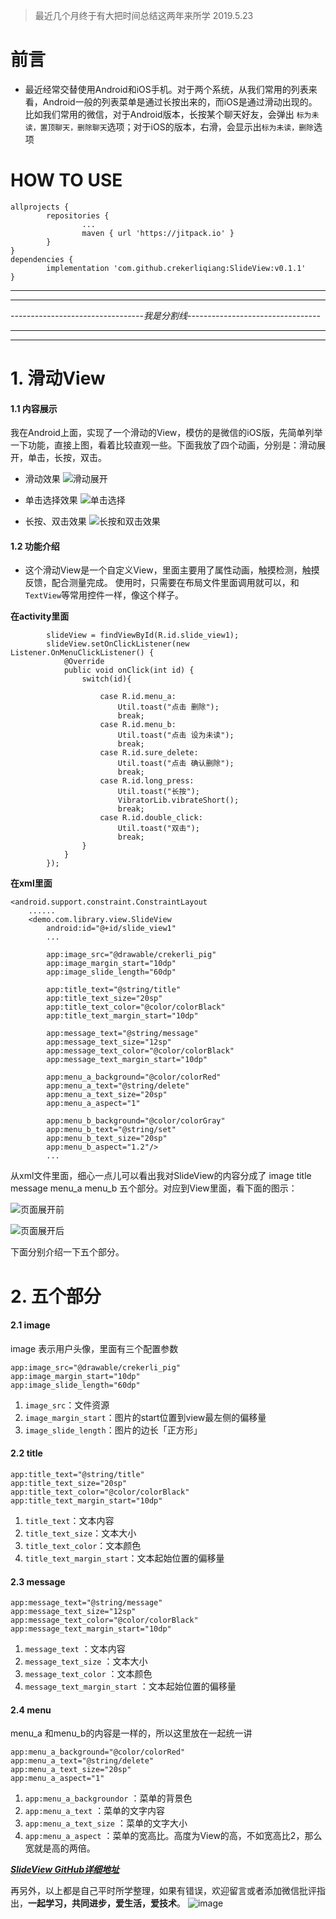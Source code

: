 > 最近几个月终于有大把时间总结这两年来所学
2019.5.23

# 前言
- 最近经常交替使用Android和iOS手机。对于两个系统，从我们常用的列表来看，Android一般的列表菜单是通过长按出来的，而iOS是通过滑动出现的。比如我们常用的微信，对于Android版本，长按某个聊天好友，会弹出 `标为未读，置顶聊天，删除聊天`选项；对于iOS的版本，右滑，会显示出`标为未读，删除`选项

# HOW TO USE

```
allprojects {
        repositories {
                ...
                maven { url 'https://jitpack.io' }
        }
}
dependencies {
        implementation 'com.github.crekerliqiang:SlideView:v0.1.1'
}

```   

***
***
*---------------------------------我是分割线---------------------------------*
***
***
# 1. 滑动View

#### 1.1 内容展示
我在Android上面，实现了一个滑动的View，模仿的是微信的iOS版，先简单列举一下功能，直接上图，看着比较直观一些。下面我放了四个动画，分别是：滑动展开，单击，长按，双击。

- 滑动效果
![滑动展开](https://upload-images.jianshu.io/upload_images/7648905-bce2176677546764.gif?imageMogr2/auto-orient/strip)

- 单击选择效果
![单击选择](https://upload-images.jianshu.io/upload_images/7648905-3bfa1ba894480183.gif?imageMogr2/auto-orient/strip)

- 长按、双击效果
![长按和双击效果](https://upload-images.jianshu.io/upload_images/7648905-c60a9fde5e0c5ac3.gif?imageMogr2/auto-orient/strip)
#### 1.2 功能介绍

- 这个滑动View是一个自定义View，里面主要用了属性动画，触摸检测，触摸反馈，配合测量完成。
使用时，只需要在布局文件里面调用就可以，和`TextView`等常用控件一样，像这个样子。

**在activity里面**

```
        slideView = findViewById(R.id.slide_view1);
        slideView.setOnClickListener(new Listener.OnMenuClickListener() {
            @Override
            public void onClick(int id) {
                switch(id){

                    case R.id.menu_a:
                        Util.toast("点击 删除");
                        break;
                    case R.id.menu_b:
                        Util.toast("点击 设为未读");
                        break;
                    case R.id.sure_delete:
                        Util.toast("点击 确认删除");
                        break;
                    case R.id.long_press:
                        Util.toast("长按");
                        VibratorLib.vibrateShort();
                        break;
                    case R.id.double_click:
                        Util.toast("双击");
                        break;
                }
            }
        });
```

**在xml里面**

```
<android.support.constraint.ConstraintLayout
    ......
    <demo.com.library.view.SlideView
        android:id="@+id/slide_view1"
        ...

        app:image_src="@drawable/crekerli_pig"
        app:image_margin_start="10dp"
        app:image_slide_length="60dp"

        app:title_text="@string/title"
        app:title_text_size="20sp"
        app:title_text_color="@color/colorBlack"
        app:title_text_margin_start="10dp"

        app:message_text="@string/message"
        app:message_text_size="12sp"
        app:message_text_color="@color/colorBlack"
        app:message_text_margin_start="10dp"

        app:menu_a_background="@color/colorRed"
        app:menu_a_text="@string/delete"
        app:menu_a_text_size="20sp"
        app:menu_a_aspect="1"

        app:menu_b_background="@color/colorGray"
        app:menu_b_text="@string/set"
        app:menu_b_text_size="20sp"
        app:menu_b_aspect="1.2"/>
        ...
```

从xml文件里面，细心一点儿可以看出我对SlideView的内容分成了 image title message menu_a menu_b 五个部分。对应到View里面，看下面的图示：

![页面展开前](https://upload-images.jianshu.io/upload_images/7648905-6c29ac04a325e155.png?imageMogr2/auto-orient/strip%7CimageView2/2/w/1240)

![页面展开后](https://upload-images.jianshu.io/upload_images/7648905-ec904dc83c4f2981.png?imageMogr2/auto-orient/strip%7CimageView2/2/w/1240)

下面分别介绍一下五个部分。
# 2. 五个部分

#### 2.1 image

image 表示用户头像，里面有三个配置参数

```
app:image_src="@drawable/crekerli_pig"
app:image_margin_start="10dp"
app:image_slide_length="60dp"
```
1. `image_src`：文件资源
2. `image_margin_start`：图片的start位置到view最左侧的偏移量
3. `image_slide_length`：图片的边长「正方形」
#### 2.2 title

```
app:title_text="@string/title"
app:title_text_size="20sp"
app:title_text_color="@color/colorBlack"
app:title_text_margin_start="10dp"
```
1. `title_text`：文本内容
2. `title_text_size`：文本大小
3. `title_text_color`：文本颜色
4. `title_text_margin_start`：文本起始位置的偏移量

#### 2.3 message
```
app:message_text="@string/message"
app:message_text_size="12sp"
app:message_text_color="@color/colorBlack"
app:message_text_margin_start="10dp"
```
1. `message_text` ：文本内容
2. `message_text_size` ：文本大小
3. `message_text_color` ：文本颜色
4. `message_text_margin_start` ：文本起始位置的偏移量

#### 2.4 menu
menu_a 和menu_b的内容是一样的，所以这里放在一起统一讲

```
app:menu_a_background="@color/colorRed"
app:menu_a_text="@string/delete"
app:menu_a_text_size="20sp"
app:menu_a_aspect="1"
```
1. `app:menu_a_backgroundor` ：菜单的背景色
2. `app:menu_a_text` ：菜单的文字内容
3. `app:menu_a_text_size` ：菜单的文字大小
4. `app:menu_a_aspect` ：菜单的宽高比。高度为View的高，不如宽高比2，那么宽就是高的两倍。


***[SlideView GitHub详细地址](https://github.com/crekerliqiang/SlideView)***


再另外，以上都是自己平时所学整理，如果有错误，欢迎留言或者添加微信批评指出，**一起学习，共同进步，爱生活，爱技术**。
![image](http://upload-images.jianshu.io/upload_images/7648905-6e367a351364039f?imageMogr2/auto-orient/strip%7CimageView2/2/w/1240)
